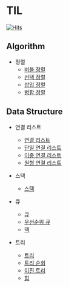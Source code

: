# TIL

[![Hits](https://hits.seeyoufarm.com/api/count/incr/badge.svg?url=https%3A%2F%2Fgithub.com%2Fleeyjeen%2FTIL&count_bg=%23DC92E3&title_bg=%23555555&icon=&icon_color=%23E7E7E7&title=hits&edge_flat=true)](https://hits.seeyoufarm.com)

## Algorithm
* 정렬
    * [버블 정렬](https://github.com/leeyjeen/TIL/blob/master/algorithm/bubble_sort.md)
    * [선택 정렬](https://github.com/leeyjeen/TIL/blob/master/algorithm/selection_sort.md) 
    * [삽입 정렬](https://github.com/leeyjeen/TIL/blob/master/algorithm/insertion_sort.md)
    * [병합 정렬](https://github.com/leeyjeen/TIL/blob/master/algorithm/merge_sort.md)


## Data Structure
* 연결 리스트
    * [연결 리스트](https://github.com/leeyjeen/TIL/blob/master/data-structure/linked_list.md)
    * [단일 연결 리스트](https://github.com/leeyjeen/TIL/blob/master/data-structure/singly_linked_list.md)
    * [이중 연결 리스트](https://github.com/leeyjeen/TIL/blob/master/data-structure/doubly_linked_list.md)
    * [원형 연결 리스트](https://github.com/leeyjeen/TIL/blob/master/data-structure/circular_linked_list.md)

* 스택
    * [스택](https://github.com/leeyjeen/TIL/blob/master/data-structure/stack.md)

* 큐
    * [큐](https://github.com/leeyjeen/TIL/blob/master/data-structure/queue.md)
    * [우선순위 큐](https://github.com/leeyjeen/TIL/blob/master/data-structure/priority_queue.md)
    * [덱](https://github.com/leeyjeen/TIL/blob/master/data-structure/deque.md)

* 트리
    * [트리](https://github.com/leeyjeen/TIL/blob/master/data-structure/tree.md)
    * [트리 순회](https://github.com/leeyjeen/TIL/blob/master/data-structure/tree_traversal.md)
    * [이진 트리](https://github.com/leeyjeen/TIL/blob/master/data-structure/binary_tree.md)
    * [힙](https://github.com/leeyjeen/TIL/blob/master/data-structure/heap.md)


